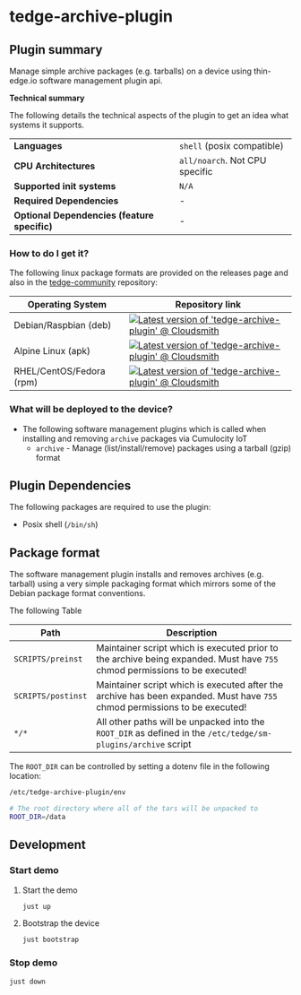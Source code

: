 # tedge-archive-plugin

## Plugin summary

Manage simple archive packages (e.g. tarballs) on a device using thin-edge.io software management plugin api.

**Technical summary**

The following details the technical aspects of the plugin to get an idea what systems it supports.

|||
|--|--|
|**Languages**|`shell` (posix compatible)|
|**CPU Architectures**|`all/noarch`. Not CPU specific|
|**Supported init systems**|`N/A`|
|**Required Dependencies**|-|
|**Optional Dependencies (feature specific)**|-|

### How to do I get it?

The following linux package formats are provided on the releases page and also in the [tedge-community](https://cloudsmith.io/~thinedge/repos/community/packages/) repository:

|Operating System|Repository link|
|--|--|
|Debian/Raspbian (deb)|[![Latest version of 'tedge-archive-plugin' @ Cloudsmith](https://api-prd.cloudsmith.io/v1/badges/version/thinedge/community/deb/tedge-archive-plugin/latest/a=all;d=any-distro%252Fany-version;t=binary/?render=true&show_latest=true)](https://cloudsmith.io/~thinedge/repos/community/packages/detail/deb/tedge-archive-plugin/latest/a=all;d=any-distro%252Fany-version;t=binary/)|
|Alpine Linux (apk)|[![Latest version of 'tedge-archive-plugin' @ Cloudsmith](https://api-prd.cloudsmith.io/v1/badges/version/thinedge/community/alpine/tedge-archive-plugin/latest/a=noarch;d=alpine%252Fany-version/?render=true&show_latest=true)](https://cloudsmith.io/~thinedge/repos/community/packages/detail/alpine/tedge-archive-plugin/latest/a=noarch;d=alpine%252Fany-version/)|
|RHEL/CentOS/Fedora (rpm)|[![Latest version of 'tedge-archive-plugin' @ Cloudsmith](https://api-prd.cloudsmith.io/v1/badges/version/thinedge/community/rpm/tedge-archive-plugin/latest/a=noarch;d=any-distro%252Fany-version;t=binary/?render=true&show_latest=true)](https://cloudsmith.io/~thinedge/repos/community/packages/detail/rpm/tedge-archive-plugin/latest/a=noarch;d=any-distro%252Fany-version;t=binary/)|

### What will be deployed to the device?

* The following software management plugins which is called when installing and removing `archive` packages via Cumulocity IoT
    * `archive` - Manage (list/install/remove) packages using a tarball (gzip) format


## Plugin Dependencies

The following packages are required to use the plugin:

* Posix shell (`/bin/sh`)

## Package format

The software management plugin installs and removes archives (e.g. tarball) using a very simple packaging format which mirrors some of the Debian package format conventions.

The following Table

|Path|Description|
|----|-----------|
|`SCRIPTS/preinst`|Maintainer script which is executed prior to the archive being expanded. Must have `755` chmod permissions to be executed!|
|`SCRIPTS/postinst`|Maintainer script which is executed after the archive has been expanded. Must have `755` chmod permissions to be executed!|
|`*/*`|All other paths will be unpacked into the `ROOT_DIR` as defined in the `/etc/tedge/sm-plugins/archive` script|

The `ROOT_DIR` can be controlled by setting a dotenv file in the following location:

```sh
/etc/tedge-archive-plugin/env
```

```sh
# The root directory where all of the tars will be unpacked to
ROOT_DIR=/data
```

## Development

### Start demo

1. Start the demo

    ```sh
    just up
    ```

2. Bootstrap the device

    ```sh
    just bootstrap
    ```

### Stop demo

```sh
just down
```
